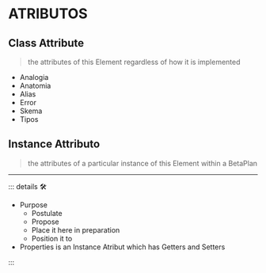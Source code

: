 # <beta>ATRIBUTOS</beta>

## Class Attribute

> the attributes of this Element regardless of how it is implemented

- Analogia
- Anatomia
- Alias
- Error
- Skema
- Tipos

## Instance Attributo

> the attributes of a particular instance of this Element within a BetaPlan

---

<!-- =================================================== -->
<!-- =================================================== -->
<!-- =================================================== -->
<!-- =================================================== -->
<!-- =================================================== -->
::: details 🛠

- Purpose
    - Postulate
    - Propose
    - Place it here in preparation
    - Position it to
- Properties is an Instance Atribut which has Getters and Setters

:::
